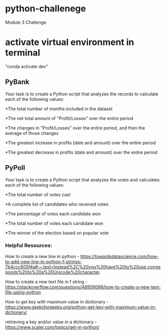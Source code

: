 # python-challenege
Module 3 Challenge

# activate virtual environment in terminal
"conda activate dev"

## PyBank
Your task is to create a Python script that analyzes the records to calculate each of the following values:

*The total number of months included in the dataset

*The net total amount of "Profit/Losses" over the entire period

*The changes in "Profit/Losses" over the entire period, and then the average of those changes

*The greatest increase in profits (date and amount) over the entire period

*The greatest decrease in profits (date and amount) over the entire period

## PyPoll
Your task is to create a Python script that analyzes the votes and calculates each of the following values:

*The total number of votes cast

*A complete list of candidates who received votes

*The percentage of votes each candidate won

*The total number of votes each candidate won

*The winner of the election based on popular vote


### Helpful Resources:

How to create a new line in python - https://towardsdatascience.com/how-to-add-new-line-in-python-f-strings-7b4ccc605f4a#:~:text=Instead%2C%20you%20have%20to%20use,corresponds%20to%20a%20Unicode%20character.

How to create a new text file in f string - https://stackoverflow.com/questions/48959098/how-to-create-a-new-text-file-using-python

How to get key with maximum value in dictionary - https://www.geeksforgeeks.org/python-get-key-with-maximum-value-in-dictionary/

retrieving a key and/or value in a dictionary - https://www.scaler.com/topics/get-in-python/
